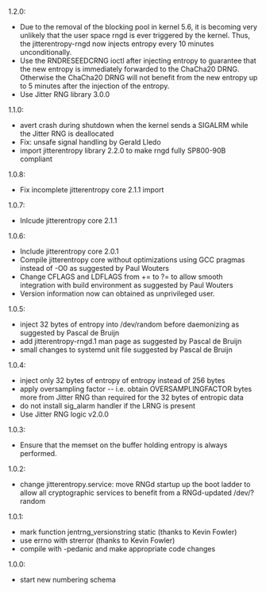 1.2.0:
 * Due to the removal of the blocking pool in kernel 5.6, it is becoming
   very unlikely that the user space rngd is ever triggered by the kernel.
   Thus, the jitterentropy-rngd now injects entropy every 10 minutes
   unconditionally.
 * Use the RNDRESEEDCRNG ioctl after injecting entropy to guarantee that
   the new entropy is immediately forwarded to the ChaCha20 DRNG. Otherwise
   the ChaCha20 DRNG will not benefit from the new entropy up to 5 minutes
   after the injection of the entropy.
 * Use Jitter RNG library 3.0.0

1.1.0:
 * avert crash during shutdown when the kernel sends a SIGALRM while the
   Jitter RNG is deallocated
 * Fix: unsafe signal handling by Gerald Lledo
 * import jitterentropy library 2.2.0 to make rngd fully SP800-90B compliant

1.0.8:
 * Fix incomplete jitterentropy core 2.1.1 import

1.0.7:
 * Inlcude jitterentropy core 2.1.1

1.0.6:
 * Include jitterentropy core 2.0.1
 * Compile jitterentropy core without optimizations using GCC pragmas instead
   of -O0 as suggested by Paul Wouters
 * Change CFLAGS and LDFLAGS from += to ?= to allow smooth integration with
   build environment as suggested by Paul Wouters
 * Version information now can obtained as unprivileged user.

1.0.5:
 * inject 32 bytes of entropy into /dev/random before daemonizing as suggested
   by Pascal de Bruijn
 * add jitterentropy-rngd.1 man page as suggested by Pascal de Bruijn
 * small changes to systemd unit file suggested by Pascal de Bruijn

1.0.4:
 * inject only 32 bytes of entropy of entropy instead of 256 bytes
 * apply oversampling factor -- i.e. obtain OVERSAMPLINGFACTOR bytes more from
   Jitter RNG than required for the 32 bytes of entropic data
 * do not install sig_alarm handler if the LRNG is present
 * Use Jitter RNG logic v2.0.0

1.0.3:
 * Ensure that the memset on the buffer holding entropy is always performed.

1.0.2:
 * change jitterentropy.service: move RNGd startup up the boot ladder
   to allow all cryptographic services to benefit from a RNGd-updated
   /dev/?random

1.0.1:
 * mark function jentrng_versionstring static (thanks to Kevin Fowler)
 * use errno with strerror (thanks to Kevin Fowler)
 * compile with -pedanic and make appropriate code changes

1.0.0:
 * start new numbering schema

